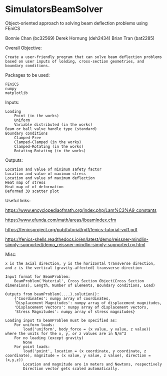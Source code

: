 # SimulatorsBeamSolver
Object-oriented approach to solving beam deflection problems using FEniCS

Bonnie Chan (bc32569)
Derek Hornung (deh2434)
Brian Tran (bat2285)

Overall Objective:

	Create a user-friendly program that can solve beam deflection problems based on user inputs of loading, cross-section geometries, and boundary conditions.

Packages to be used:

	FEniCS
	numpy
	matplotlib

Inputs:

	Loading
		Point (in the works)
		Uniform
		Variable distributed (in the works)
	Beam or ball valve handle type (standard)
	Boundary conditions
		Clamped-Free
		Clamped-Clamped (in the works)
		Clamped-Rotating (in the works)
		Rotating-Rotating (in the works)

Outputs:

	Location and value of minimum safety factor
	Location and value of maximum stress
	Location and value of maximum deflection
	Heat map of stress
	Heat map of of deformation
	Deformed 3D scatter plot

Useful links:

https://www.encyclopediaofmath.org/index.php/Lam%C3%A9_constants

https://www.efunda.com/math/areas/IbeamIndex.cfm

https://fenicsproject.org/pub/tutorial/pdf/fenics-tutorial-vol1.pdf

https://fenics-shells.readthedocs.io/en/latest/demo/reissner-mindlin-simply-supported/demo_reissner-mindlin-simply-supported.py.html

Misc:

	x is the axial direction, y is the horizontal transverse direction, and z is the vertical (gravity-affected) transverse direction
    
	Input format for BeamProblem:
		BeamProblem('Material', Cross Section Object(Cross Section dimensions), Length, Number of Elements, Boundary conditions, Load)

	Outputs from beamProblem(....).solution():
		{'Coordinates': numpy array of coordinates,
		'Displacement Magnitudes': numpy array of displacement magnitudes,
		'Displacement Vectors': numpy array of displacement vectors,
		'Stress Magnitudes': numpy array of stress magnitudes}

	Loading input to beamProblem must be specified as:
		For uniform loads:
			load('uniform', body_force = (x value, y value, z value)) where the units for the x, y, or z values are in N/m^3
		For no loading (except gravity)
			None
		For point loads:
			load('point', location = (x coordinate, y coordinate, z coordinate), magnitude = (x value, y value, z value), direction = (x,y,z)) 
			Location and magnitude are in meters and Newtons, respectively
			Direction vector gets scaled automatically.
